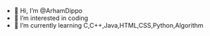 - 👋 Hi, I’m @ArhamDippo
- 👀 I’m interested in coding
- 🌱 I’m currently learning C,C++,Java,HTML,CSS,Python,Algorithm

